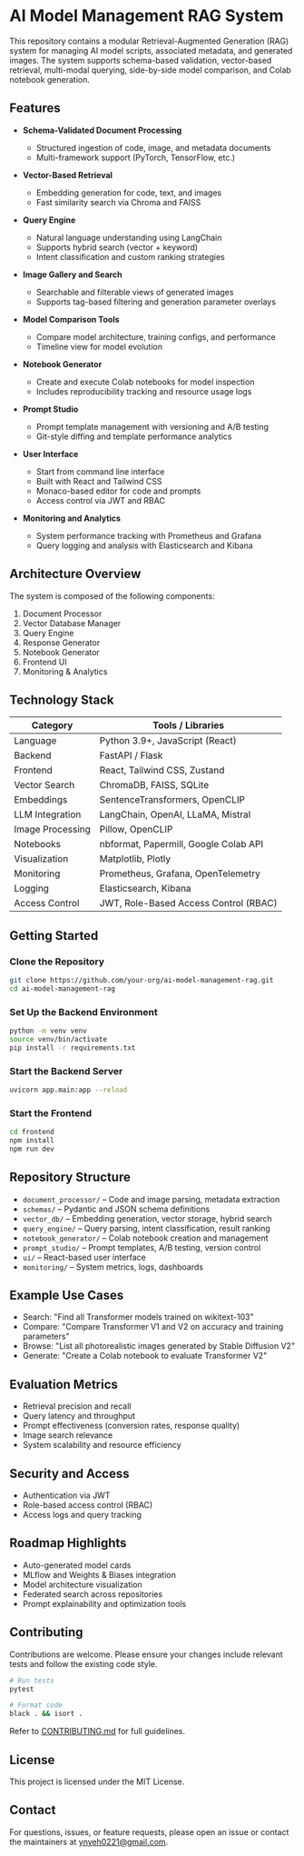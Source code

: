# AI Model Management RAG System

This repository contains a modular Retrieval-Augmented Generation (RAG) system for managing AI model scripts, associated metadata, and generated images. The system supports schema-based validation, vector-based retrieval, multi-modal querying, side-by-side model comparison, and Colab notebook generation.

## Features

- **Schema-Validated Document Processing**
  - Structured ingestion of code, image, and metadata documents
  - Multi-framework support (PyTorch, TensorFlow, etc.)

- **Vector-Based Retrieval**
  - Embedding generation for code, text, and images
  - Fast similarity search via Chroma and FAISS

- **Query Engine**
  - Natural language understanding using LangChain
  - Supports hybrid search (vector + keyword)
  - Intent classification and custom ranking strategies

- **Image Gallery and Search**
  - Searchable and filterable views of generated images
  - Supports tag-based filtering and generation parameter overlays

- **Model Comparison Tools**
  - Compare model architecture, training configs, and performance
  - Timeline view for model evolution

- **Notebook Generator**
  - Create and execute Colab notebooks for model inspection
  - Includes reproducibility tracking and resource usage logs

- **Prompt Studio**
  - Prompt template management with versioning and A/B testing
  - Git-style diffing and template performance analytics

- **User Interface**
  - Start from command line interface 
  - Built with React and Tailwind CSS
  - Monaco-based editor for code and prompts
  - Access control via JWT and RBAC

- **Monitoring and Analytics**
  - System performance tracking with Prometheus and Grafana
  - Query logging and analysis with Elasticsearch and Kibana

## Architecture Overview

The system is composed of the following components:

1. Document Processor
2. Vector Database Manager
3. Query Engine
4. Response Generator
5. Notebook Generator
6. Frontend UI
7. Monitoring & Analytics

## Technology Stack

| Category          | Tools / Libraries |
|-------------------|------------------|
| Language          | Python 3.9+, JavaScript (React) |
| Backend           | FastAPI / Flask |
| Frontend          | React, Tailwind CSS, Zustand |
| Vector Search     | ChromaDB, FAISS, SQLite |
| Embeddings        | SentenceTransformers, OpenCLIP |
| LLM Integration   | LangChain, OpenAI, LLaMA, Mistral |
| Image Processing  | Pillow, OpenCLIP |
| Notebooks         | nbformat, Papermill, Google Colab API |
| Visualization     | Matplotlib, Plotly |
| Monitoring        | Prometheus, Grafana, OpenTelemetry |
| Logging           | Elasticsearch, Kibana |
| Access Control    | JWT, Role-Based Access Control (RBAC) |

## Getting Started

### Clone the Repository

```bash
git clone https://github.com/your-org/ai-model-management-rag.git
cd ai-model-management-rag
```

### Set Up the Backend Environment

```bash
python -m venv venv
source venv/bin/activate
pip install -r requirements.txt
```

### Start the Backend Server

```bash
uvicorn app.main:app --reload
```

### Start the Frontend

```bash
cd frontend
npm install
npm run dev
```

## Repository Structure

- `document_processor/` – Code and image parsing, metadata extraction
- `schemas/` – Pydantic and JSON schema definitions
- `vector_db/` – Embedding generation, vector storage, hybrid search
- `query_engine/` – Query parsing, intent classification, result ranking
- `notebook_generator/` – Colab notebook creation and management
- `prompt_studio/` – Prompt templates, A/B testing, version control
- `ui/` – React-based user interface
- `monitoring/` – System metrics, logs, dashboards

## Example Use Cases

- Search: "Find all Transformer models trained on wikitext-103"
- Compare: "Compare Transformer V1 and V2 on accuracy and training parameters"
- Browse: "List all photorealistic images generated by Stable Diffusion V2"
- Generate: "Create a Colab notebook to evaluate Transformer V2"

## Evaluation Metrics

- Retrieval precision and recall
- Query latency and throughput
- Prompt effectiveness (conversion rates, response quality)
- Image search relevance
- System scalability and resource efficiency

## Security and Access

- Authentication via JWT
- Role-based access control (RBAC)
- Access logs and query tracking

## Roadmap Highlights

- Auto-generated model cards
- MLflow and Weights & Biases integration
- Model architecture visualization
- Federated search across repositories
- Prompt explainability and optimization tools

## Contributing

Contributions are welcome. Please ensure your changes include relevant tests and follow the existing code style.

```bash
# Run tests
pytest

# Format code
black . && isort .
```

Refer to [CONTRIBUTING.md](CONTRIBUTING.md) for full guidelines.

## License

This project is licensed under the MIT License.

## Contact

For questions, issues, or feature requests, please open an issue or contact the maintainers at [ynyeh0221@gmail.com](mailto:ynyeh0221@gmail.com).
```
